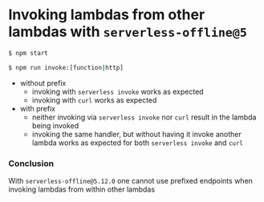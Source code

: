 # Invoking lambdas from other lambdas with `serverless-offline@5`

```bash
$ npm start

$ npm run invoke:[function|http]
```

- without prefix
  - invoking with `serverless invoke` works as expected
  - invoking with `curl` works as expected
- with prefix
  - neither invoking via `serverless invoke` nor `curl` result in the lambda
      being invoked
  - invoking the same handler, but without having it invoke another lambda works
      as expected for both `serverless invoke` and `curl`

### Conclusion

With `serverless-offline@5.12.0` one cannot use prefixed endpoints when invoking
lambdas from within other lambdas

